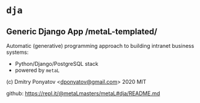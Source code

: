 #  `dja`
## Generic Django App /metaL-templated/

Automatic (generative) programming approach to building intranet business systems:
* Python/Django/PostgreSQL stack
* powered by `metaL`

(c) Dmitry Ponyatov <<dponyatov@gmail.com>> 2020 MIT

github: https://repl.it/@metaLmasters/metaL#dja/README.md

